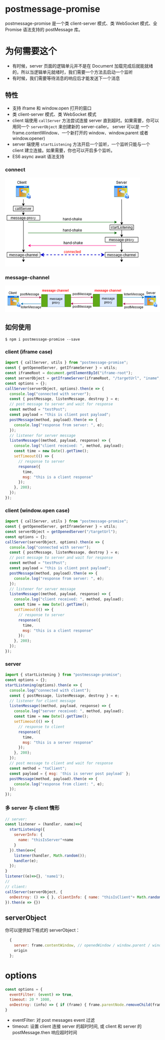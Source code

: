 # postmessage-promise

postmessage-promise 是一个类 client-server 模式、类 WebSocket 模式、全 Promise 语法支持的 postMessage 库。

# 为何需要这个
* 有时候，server 页面的逻辑单元并不是在 Document 加载完成后就能就绪的，所以当逻辑单元就绪时，我们需要一个方法去启动一个监听
* 有时候，我们需要等待消息的响应后才能发送下一个消息

## 特性
* 支持 iframe 和 window.open 打开的窗口
* 类 client-server 模式、类 WebSocket 模式
* client 端使用 `callServer` 方法尝试连接 server 直到超时。如果需要，你可以用同一个 `serverObject` 来创建新的 server-caller。 server 可以是 一个 frame.contentWindow、一个新打开的 window、window.parent 或者 window.opener)
* server 端使用 `startListening` 方法开启一个监听，一个监听只能与一个 client 建立连接。如果需要，你也可以开启多个监听。
* ES6 async await 语法支持

### connect
![](https://github.com/FrominXu/postmessagejs/blob/main/images/postmessagejs-connect.png?raw=true)

### message-channel
![](https://github.com/FrominXu/postmessagejs/blob/main/images/postmessagejs-message-channel.png?raw=true)

## 如何使用
```shell
$ npm i postmessage-promise --save
```

### client (iframe case)
```js
import { callServer, utils } from "postmessage-promise";
const { getOpenedServer, getIframeServer } = utils;
const iframeRoot = document.getElementById("iframe-root");
const serverObject = getIframeServer(iframeRoot, "/targetUrl", "iname", ['iframe-style']);
const options = {}; 
callServer(serverObject, options).then(e => {
  console.log("connected with server");
  const { postMessage, listenMessage, destroy } = e;
  // post message to server and wait for response
  const method = "testPost";
  const payload = "this is client post payload";
  postMessage(method, payload).then(e => {
    console.log("response from server: ", e);
  });
  // listener for server message
  listenMessage((method, payload, response) => {
    console.log("client received: ", method, payload);
    const time = new Date().getTime();
    setTimeout(() => {
      // response to server
      response({
        time,
        msg: "this is a client response"
      });
    }, 200);
  });
});
```

### client (window.open case)
```js
import { callServer, utils } from "postmessage-promise";
const { getOpenedServer, getIframeServer } = utils;
const serverObject = getOpenedServer("/targetUrl");
const options = {}; 
callServer(serverObject, options).then(e => {
  console.log("connected with server");
  const { postMessage, listenMessage, destroy } = e;
  // post message to server and wait for response
  const method = "testPost";
  const payload = "this is client post payload";
  postMessage(method, payload).then(e => {
    console.log("response from server: ", e);
  });
  // listener for server message
  listenMessage((method, payload, response) => {
    console.log("client received: ", method, payload);
    const time = new Date().getTime();
    setTimeout(() => {
      // response to server
      response({
        time,
        msg: "this is a client response"
      });
    }, 200);
  });
});
```

### server
```js
import { startListening } from "postmessage-promise";
const options = {};
startListening(options).then(e => {
  console.log("connected with client");
  const { postMessage, listenMessage, destroy } = e;
  // listener for client message
  listenMessage((method, payload, response) => {
    console.log("server received: ", method, payload);
    const time = new Date().getTime();
    setTimeout(() => {
      // response to client
      response({
        time,
        msg: "this is a server response"
      });
    }, 200);
  });
  // post message to client and wait for response
  const method = "toClient";
  const payload = { msg: 'this is server post payload' };
  postMessage(method, payload).then(e => {
    console.log("response from client: ", e);
  });
});
```

### 多 server 与 client 情形
```js
// server:
const listener = (handler, name)=>{
  startListening({
    serverInfo: {
      name: "thisIsServer"+name
    }
  }).then(e=>{
    listener(handler, Math.random());
    handler(e);
  });
}
listener((e)=>{}, 'name1');
//
// client:
callServer(serverObject, {
  onDestroy: () => { }, clientInfo: { name: "thisIsClient"+ Math.random() }
}).then(e => {})
```

## serverObject
你可以提供如下格式的 serverObject：
```js
  {
    server: frame.contentWindow, // openedWindow / window.parent / window.opener
    origin
  };
```

# options
```js
const options = { 
  eventFilter: (event) => true, 
  timeout: 20 * 1000,
  onDestroy: (info) => { if (frame) { frame.parentNode.removeChild(frame); } }
}
```
* eventFilter: 对 post messages event 过滤
* timeout: 设置 client 连接 server 的超时时间, 或 client 和 server 的postMessage.then 响应超时时间

